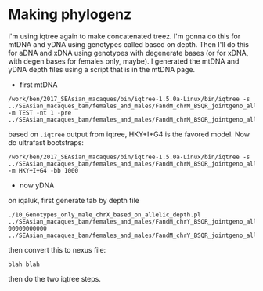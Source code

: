 # Making phylogenz

I'm using iqtree again to make concatenated treez.  I'm gonna do this for mtDNA and yDNA using genotypes called based on depth.  Then I'll do this for aDNA and xDNA using genotypes with degenerate bases (or for xDNA, with degen bases for females only, maybe).  I generated the mtDNA and yDNA depth files using a script that is in the mtDNA page.

* first mtDNA

```
/work/ben/2017_SEAsian_macaques/bin/iqtree-1.5.0a-Linux/bin/iqtree -s ../SEAsian_macaques_bam/females_and_males/FandM_chrM_BSQR_jointgeno_allsites_filtered.vcf.gz_bydepth.nxs -m TEST -nt 1 -pre ../SEAsian_macaques_bam/females_and_males/FandM_chrM_BSQR_jointgeno_allsites_filtered.vcf.gz_bydepth.nxs_
```

based on `.iqtree` output from iqtree, HKY+I+G4 is the favored model.  Now do ultrafast bootstraps:

```
/work/ben/2017_SEAsian_macaques/bin/iqtree-1.5.0a-Linux/bin/iqtree -s ../SEAsian_macaques_bam/females_and_males/FandM_chrM_BSQR_jointgeno_allsites_filtered.vcf.gz_bydepth.nxs -m HKY+I+G4 -bb 1000
```

* now yDNA

on iqaluk, first generate tab by depth file

```
./10_Genotypes_only_male_chrX_based_on_allelic_depth.pl ../SEAsian_macaques_bam/females_and_males/FandM_chrY_BSQR_jointgeno_allsites_filtered.vcf.gz 00000000000 ../SEAsian_macaques_bam/females_and_males/FandM_chrY_BSQR_jointgeno_allsites_filtered.vcf.gz_bydepth.tab
```

then convert this to nexus file:
```
blah blah
```
then do the two iqtree steps.
